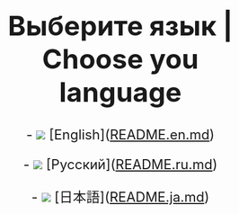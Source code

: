 <meta charset="utf-8">
<h1 align="center" style="font-size: 48px"><strong>Выберите язык | Choose you language</strong></h1>
<p align="center" style="font-size: 24px">
    - <img src="https://flagcdn.com/w40/gb.png"> [English](<a href="https://github.com/notforyou-dev/Okeiki-Studio-Repository/blob/main/README.en.md">README.en.md</a>)

</p>
<p align="center" style="font-size: 24px">
    - <img src="https://flagcdn.com/w40/ru.png"> [Русский](<a href="https://github.com/notforyou-dev/Okeiki-Studio-Repository/blob/main/README.ru.md">README.ru.md</a>)
</p>
<p align="center" style="font-size: 24px">
    - <img src="https://flagcdn.com/w40/jp.png"> [日本語](<a href="https://github.com/notforyou-dev/Okeiki-Studio-Repository/blob/main/README.ja.md">README.ja.md</a>)
</p>
